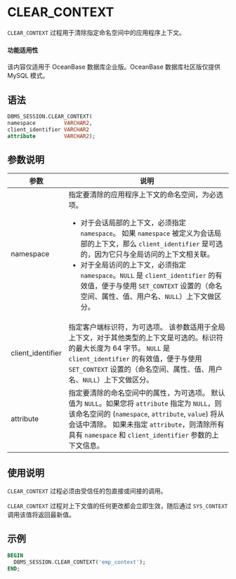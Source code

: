 # CLEAR_CONTEXT 

`CLEAR_CONTEXT` 过程用于清除指定命名空间中的应用程序上下文。

  <main id="notice" >
    <h4>功能适用性</h4>
    <p>该内容仅适用于 OceanBase 数据库企业版。OceanBase 数据库社区版仅提供 MySQL 模式。</p>
  </main>

## 语法 

```sql
DBMS_SESSION.CLEAR_CONTEXT(
namespace         VARCHAR2,
client_identifier VARCHAR2
attribute         VARCHAR2);
```


## 参数说明 


|        参数       |       说明         |
|-------------------|-----------------|
| namespace         | 指定要清除的应用程序上下文的命名空间，为必选项。 <ul><li> 对于会话局部的上下文，必须指定 `namespace`。 如果 `namespace` 被定义为会话局部的上下文，那么 `client_identifier` 是可选的，因为它只与全局访问的上下文相关联。   </li><li> 对于全局访问的上下文，必须指定 `namespace`。`NULL` 是 `client_identifier` 的有效值，便于与使用 `SET_CONTEXT` 设置的（命名空间、属性、值、用户名、`NULL`）上下文做区分。</li></ul>    |
| client_identifier | 指定客户端标识符，为可选项。 该参数适用于全局上下文，对于其他类型的上下文是可选的。标识符的最大长度为 64 字节。 `NULL` 是 `client_identifier` 的有效值，便于与使用 `SET_CONTEXT` 设置的（命名空间、属性、值、用户名、`NULL`）上下文做区分。    |
| attribute         | 指定要清除的命名空间中的属性，为可选项。 默认值为 `NULL`。如果您将 `attribute` 指定为 `NULL`，则该命名空间的 (`namespace`, `attribute`, `value`) 将从会话中清除。 如果未指定 `attribute`，则清除所有具有 `namespace` 和 `client_identifier` 参数的上下文信息。   |



## 使用说明 

`CLEAR_CONTEXT` 过程必须由受信任的包直接或间接的调用。

`CLEAR_CONTEXT` 过程对上下文值的任何更改都会立即生效，随后通过 `SYS_CONTEXT` 调用该值将返回最新值。

## 示例 

```sql
BEGIN
  DBMS_SESSION.CLEAR_CONTEXT('emp_context');
END;
```